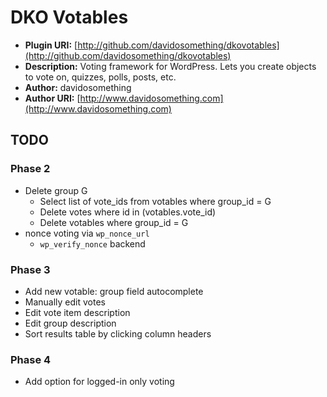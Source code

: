 DKO Votables
============

* **Plugin URI:**  [http://github.com/davidosomething/dkovotables](http://github.com/davidosomething/dkovotables)
* **Description:** Voting framework for WordPress. Lets you create objects to vote on, quizzes, polls, posts, etc.
* **Author:**      davidosomething
* **Author URI:**  [http://www.davidosomething.com](http://www.davidosomething.com)


TODO
----

### Phase 2 ###

* Delete group G
  * Select list of vote_ids from votables where group_id = G
  * Delete votes where id in (votables.vote_id)
  * Delete votables where group_id = G
* nonce voting via `wp_nonce_url`
    * `wp_verify_nonce` backend

### Phase 3 ###

* Add new votable: group field autocomplete
* Manually edit votes
* Edit vote item description
* Edit group description
* Sort results table by clicking column headers

### Phase 4 ###

* Add option for logged-in only voting

